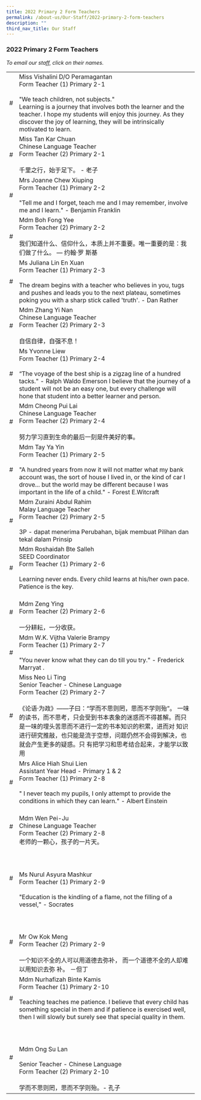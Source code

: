 ```yaml
---
title: 2022 Primary 2 Form Teachers
permalink: /about-us/Our-Staff/2022-primary-2-form-teachers
description: ""
third_nav_title: Our Staff
---
```

### 2022 Primary 2 Form Teachers

*To email our staff, click on their names.*

|  	|  	|
|---	|---	|
| # 	| Miss Vishalini D/O Peramagantan<br>Form Teacher (1) Primary 2-1<br><br>"We teach children, not subjects."<br>Learning is a journey that involves both the learner and the teacher. I hope my students will enjoy this journey. As they discover the joy of learning, they will be intrinsically motivated to learn. 	|
| # 	| Miss Tan Kar Chuan<br>Chinese Language Teacher<br>Form Teacher (2) Primary 2-1<br><br>千里之行，始于足下。 - 老子 	|
| # 	| Mrs Joanne Chew Xiuping<br>Form Teacher (1) Primary 2-2<br><br>"Tell me and I forget, teach me and I may remember, involve me and I learn." - Benjamin Franklin   	|
| # 	| Mdm Boh Fong Yee<br>Form Teacher (2) Primary 2-2<br><br>我们知道什么、信仰什么，本质上并不重要。唯一重要的是：我们做了什么。 — 约翰·罗 斯基 	|
| # 	| Ms Juliana Lin En Xuan<br>Form Teacher (1) Primary 2-3<br><br>The dream begins with a teacher who believes in you, tugs and pushes and leads you to the next plateau, sometimes poking you with a sharp stick called 'truth'. - Dan Rather 	|
| # 	| Mdm Zhang Yi Nan<br>Chinese Language Teacher<br>Form Teacher (2) Primary 2-3<br><br>自信自律，自强不息！ 	|
| # 	| Ms Yvonne Liew<br>Form Teacher (1) Primary 2-4<br><br>“The voyage of the best ship is a zigzag line of a hundred tacks." - Ralph Waldo Emerson I believe that the journey of a student will not be an easy one, but every challenge will hone that student into a better learner and person. 	|
| # 	| Mdm Cheong Pui Lai<br>Chinese Language Teacher<br>Form Teacher (2) Primary 2-4<br><br>努力学习直到生命的最后一刻是件美好的事。 	|
| # 	| Mdm Tay Ya Yin<br>Form Teacher (1) Primary 2-5<br><br>"A hundred years from now it will not matter what my bank account was, the sort of house I lived in, or the kind of car I drove... but the world may be different because I was important in the life of a child." - Forest E.Witcraft 	|
| # 	| Mdm Zuraini Abdul Rahim<br>Malay Language Teacher<br>Form Teacher (2) Primary 2-5<br><br>3P - dapat menerima Perubahan, bijak membuat Pilihan dan tekal dalam Prinsip 	|
| # 	| Mdm Roshaidah Bte Salleh<br>SEED Coordinator<br>Form Teacher (1) Primary 2-6<br><br>Learning never ends. Every child learns at his/her own pace. Patience is the key. 	|
| # 	| <br>Mdm Zeng Ying<br>Form Teacher (2) Primary 2-6<br><br>一分耕耘，一分收获。 	|
| # 	| Mdm W.K. Vijtha Valerie Brampy<br>Form Teacher (1) Primary 2-7<br><br>"You never know what they can do till you try." - Frederick Marryat . 	|
| # 	| Miss Neo Li Ting<br>Senior Teacher - Chinese Language<br>Form Teacher (2) Primary 2-7<br><br>《论语·为政》——子曰：“学而不思则罔，思而不学则殆”。 一味的读书，而不思考，只会受到书本表象的迷惑而不得甚解。而只是一味的埋头苦思而不进行一定的书本知识的积累，进而对 知识进行研究推敲，也只能是流于空想，问题仍然不会得到解决，也就会产生更多的疑惑。只 有把学习和思考结合起来，才能学以致用 	|
| # 	| Mrs Alice Hiah Shui Lien<br>Assistant Year Head  - Primary 1 & 2<br>Form Teacher (1) Primary 2-8<br><br>" I never teach my pupils, I only attempt to provide the conditions in which they can learn." - Albert Einstein 	|
| # 	| <br>Mdm Wen Pei-Ju<br>Chinese Language Teacher<br>Form Teacher (2) Primary 2-8<br> 老师的一颗心，孩子的一片天。<br> 	|
| # 	| <br><br><br>Ms Nurul Asyura Mashkur<br>Form Teacher (1) Primary 2-9<br><br>"Education is the kindling of a flame, not the filling of a vessel," - Socrates 	|
| # 	| <br><br><br>Mr Ow Kok Meng<br>Form Teacher (2) Primary 2-9<br><br>一个知识不全的人可以用道德去弥补， 而一个道德不全的人却难以用知识去弥 补。 －但丁 	|
| # 	| Mdm Nurhafizah Binte Kamis<br>Form Teacher (1) Primary 2-10<br><br>Teaching teaches me patience. I believe that every child has something special in them and if patience is exercised well, then I will slowly but surely see that special quality in them. 	|
| # 	| <br><br><br>Mdm Ong Su Lan<br><br>Senior Teacher - Chinese Language<br>Form Teacher (2) Primary 2-10<br><br>学而不思则罔，思而不学则殆。- 孔子 	|